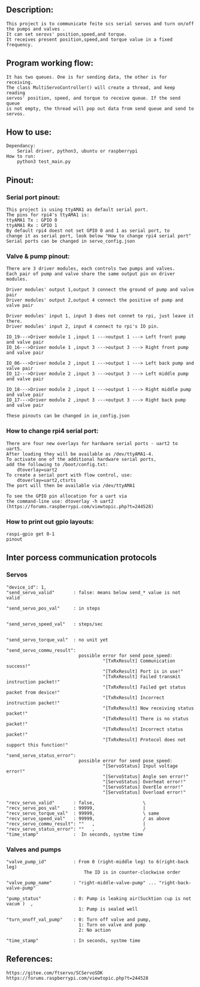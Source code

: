 ## Description: 

    This project is to communicate feite scs serial servos and turn on/off the pumps and valves . 
    It can set serovs' position,speed,and torque.  
    It receives present position,speed,and torque value in a fixed frequency.

## Program working flow: 
    It has two queues. One is for sending data, the other is for receiving.
    The class MultiServoController() will create a thread, and keep reading 
    servos' position, speed, and torque to receive queue. If the send queue 
    is not empty, the thread will pop out data from send queue and send to servos. 

## How to use: 
    Dependancy: 
        Serial driver, python3, ubuntu or raspberrypi 
    How to run:
        python3 test_main.py

## Pinout:

### Serial port pinout:
    This project is using ttyAMA1 as default serial port. 
    The pins for rpi4's ttyAMA1 is:
    ttyAMA1 Tx : GPIO 0
    ttyAMA1 Rx : GPIO 1 
    By default rpi4 doest not set GPIO 0 and 1 as serial port, to 
    change it as serial port, look below "How to change rpi4 serial port"
    Serial ports can be changed in servo_config.json

### Valve & pump pinout:

    There are 3 driver modules, each controls two pumps and valves. 
    Each pair of pump and valve share the same output pin on driver modules. 

    Driver modules' output 1,output 3 connect the ground of pump and valve pair 
    Driver modules' output 2,output 4 connect the positive of pump and valve pair

    Driver modules' input 1, input 3 does not connet to rpi, just leave it there. 
    Driver modules' input 2, input 4 connect to rpi's IO pin.  

    IO_19--->Driver module 1 ,input 1 --->output 1 ---> Left front pump and valve pair 
    IO_16--->Driver module 1 ,input 3 --->output 3 ---> Right front pump and valve pair

    IO_06--->Driver module 2 ,input 1 --->output 1 ---> Left back pump and valve pair 
    IO_12--->Driver module 2 ,input 3 --->output 3 ---> Left middle pump and valve pair

    IO_18--->Driver module 2 ,input 1 --->output 1 ---> Right middle pump and valve pair 
    IO_17--->Driver module 2 ,input 3 --->output 3 ---> Right back pump and valve pair

    These pinouts can be changed in io_config.json

### How to change rpi4 serial port: 
    There are four new overlays for hardware serial ports - uart2 to uart5. 
    After loading they will be available as /dev/ttyAMA1-4. 
    To activate one of the additional hardware serial ports, 
    add the following to /boot/config.txt:
        dtoverlay=uart2
    To create a serial port with flow control, use:
        dtoverlay=uart2,ctsrts
    The port will then be available via /dev/ttyAMA1

    To see the GPIO pin allocation for a uart via 
    the command-line use: dtoverlay -h uart2
    (https://forums.raspberrypi.com/viewtopic.php?t=244528)


### How to print out gpio layouts:
    raspi-gpio get 0-1
    pinout

## Inter porcess communication protocols

### Servos

    "device_id": 1,
    "send_servo_valid"       : false: means below send_* value is not valid

    "send_servo_pos_val"     : in steps 
            

    "send_servo_speed_val"   : steps/sec
             

    "send_servo_torque_val"  : no unit yet
            
    "send_servo_commu_result":
                               possible error for send pose_speed: 
                                        "[TxRxResult] Communication success!"
                                        "[TxRxResult] Port is in use!"
                                        "[TxRxResult] Failed transmit instruction packet!"
                                        "[TxRxResult] Failed get status packet from device!"
                                        "[TxRxResult] Incorrect instruction packet!"
                                        "[TxRxResult] Now receiving status packet!"
                                        "[TxRxResult] There is no status packet!"
                                        "[TxRxResult] Incorrect status packet!"
                                        "[TxRxResult] Protocol does not support this function!"

    "send_servo_status_error":
                               possible error for send pose_speed:
                                        "[ServoStatus] Input voltage error!"
                                        "[ServoStatus] Angle sen error!"
                                        "[ServoStatus] Overheat error!"
                                        "[ServoStatus] OverEle error!"
                                        "[ServoStatus] Overload error!"

    "recv_servo_valid"       : false,                  \
    "recv_servo_pos_val"     : 99999,                  |
    "recv_servo_torque_val"  : 99999,                  \ same 
    "recv_servo_speed_val"   : 99999,                  / as above
    "recv_servo_commu_result": ""   ,                  |  
    "recv_servo_status_error": ""   ,                  /
    "time_stamp"             :  In seconds, systme time 

### Valves and pumps

    "valve_pump_id"          : From 0 (right-middle leg) to 6(right-back leg)
                                 The ID is in counter-clockwise order

    "valve_pump_name"        : "right-middle-valve-pump" ... "right-back-valve-pump"

    "pump_status"            : 0: Pump is leaking air(Sucktion cup is not vacum )  , 
                               1: Pump is sealed well

    "turn_onoff_val_pump"    : 0: Turn off valve and pump,
                               1: Turn on valve and pump 
                               2: No action 

    "time_stamp"             : In seconds, systme time
    



## References: 
    https://gitee.com/ftservo/SCServoSDK            
    https://forums.raspberrypi.com/viewtopic.php?t=244528
    
 
 
 
 
 
 
 

